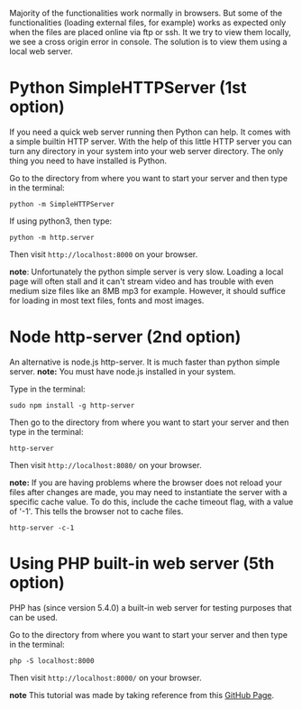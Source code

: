 Majority of the functionalities work normally in browsers. But some of the functionalities (loading external files, for example) works as expected only when the files are placed online via ftp or ssh. It we try to view them locally, we see a cross origin error in console.
The solution is to view them using a local web server.

# Python SimpleHTTPServer (1st option)

If you need a quick web server running then Python can help. It comes with a simple builtin HTTP server. With the help of this little HTTP server you can turn any directory in your system into your web server directory. The only thing you need to have installed is Python.

Go to the directory from where you want to start your server and then type in the terminal:
```
python -m SimpleHTTPServer
```
If using python3, then type:
```
python -m http.server
```
Then visit ```http://localhost:8000``` on your browser.

**note**: Unfortunately the python simple server is very slow. Loading a local page will often stall and it can't stream video and has trouble with even medium size files like an 8MB mp3 for example. However, it should suffice for loading in most text files, fonts and most images.



# Node http-server (2nd option)

An alternative is node.js http-server. It is much faster than python simple server.
**note:** You must have node.js installed in your system.

Type in the terminal:
```
sudo npm install -g http-server
```
Then go to the directory from where you want to start your server and then type in the terminal:
```
http-server
```
Then visit ```http://localhost:8080/``` on your browser.

**note:** If you are having problems where the browser does not reload your files after changes are made, you may need to instantiate the server with a specific cache value. To do this, include the cache timeout flag, with a value of '-1'. This tells the browser not to cache files.
```
http-server -c-1
```

# Using PHP built-in web server (5th option)

PHP has (since version 5.4.0) a built-in web server for testing purposes that can be used.

Go to the directory from where you want to start your server and then type in the terminal:
```
php -S localhost:8000
```
Then visit ```http://localhost:8000/``` on your browser.


**note** This tutorial was made by taking reference from this [GitHub Page](https://github.com/processing/p5.js/wiki/Local-server).

